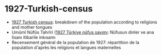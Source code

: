 # 1927-Turkish-census
* [1927 Turkish census](https://en.wikipedia.org/wiki/1927_Turkish_census): breakdown of the population according to religions and mother tongues
* Umûmî Nüfûs Tahrîri ([1927 Türkiye nüfus sayımı](https://tr.wikipedia.org/wiki/1927_T%C3%BCrkiye_n%C3%BCfus_say%C4%B1m%C4%B1): Nüfusun dinler ve ana lisanı itibarile inkısamı
* Recensement général de la population de 1927: répartition de la population d'après les religions et langues maternelles
